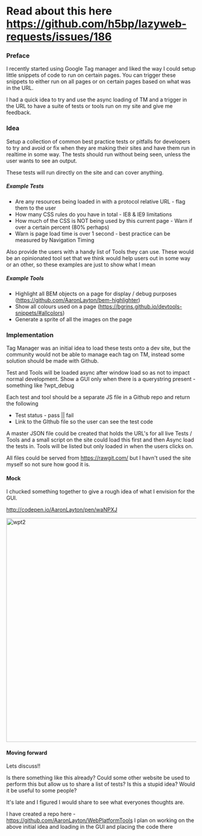 # Read about this here https://github.com/h5bp/lazyweb-requests/issues/186

### Preface 
I recently started using Google Tag manager and liked the way I could setup little snippets of code to run on certain pages. You can trigger these snippets to either run on all pages or on certain pages based on what was in the URL.

I had a quick idea to try and use the async loading of TM and a trigger in the URL to have a suite of tests or tools run on my site and give me feedback. 

### Idea
Setup a collection of common best practice tests or pitfalls for developers to try and avoid or fix when they are making their sites and have them run in realtime in some way. The tests should run without being seen, unless the user wants to see an output.

These tests will run directly on the site and can cover anything. 
##### Example Tests
* Are any resources being loaded in with a protocol relative URL - flag them to the user
* How many CSS rules do you have in total - IE8 & IE9 limitations
* How much of the CSS is NOT being used by this current page - Warn if over a certain percent (80% perhaps)
* Warn is page load time is over 1 second - best practice can be measured by Navigation Timing

Also provide the users with a handy list of Tools they can use. These would be an opinionated tool set that we think would help users out in some way or an other, so these examples are just to show what I mean

##### Example Tools
* Highlight all BEM objects on a page for display / debug purposes (https://github.com/AaronLayton/bem-highlighter)
* Show all colours used on a page (https://bgrins.github.io/devtools-snippets/#allcolors)
* Generate a sprite of all the images on the page

### Implementation
Tag Manager was an initial idea to load these tests onto a dev site, but the community would not be able to manage each tag on TM, instead some solution should be made with Github.

Test and Tools will be loaded async after window load so as not to impact normal development. Show a GUI only when there is a querystring present - something like ?wpt_debug

Each test and tool should be a separate JS file in a Github repo and return the following
* Test status - pass || fail
* Link to the GIthub file so the user can see the test code

A master JSON file could be created that holds the URL's for all live Tests / Tools and a small script on the site could load this first and then Async load the tests in. Tools will be listed but only loaded in when the users clicks on.

All files could be served from https://rawgit.com/ but I havn't used the site myself so not sure how good it is.

#### Mock
I chucked something together to give a rough idea of what I envision for the GUI. 

http://codepen.io/AaronLayton/pen/waNPXJ

<img width="593" alt="wpt2" src="https://cloud.githubusercontent.com/assets/694964/9101160/37a38cfe-3bdb-11e5-9ae3-8f0073b9e5f7.PNG">

#### Moving forward
Lets discuss!!

Is there something like this already? Could some other website be used to perform this but allow us to share a list of tests? Is this a stupid idea? Would it be useful to some people?

It's late and I figured I would share to see what everyones thoughts are.

I have created a repo here - https://github.com/AaronLayton/WebPlatformTools
I plan on working on the above initial idea and loading in the GUI and placing the code there
